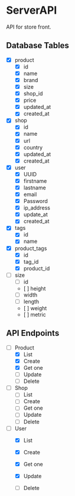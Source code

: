 # ServerAPI
API for store front.

## Database Tables
* [X] product
    * [X] id
    * [X] name
    * [X] brand
    * [X] size
    * [X] shop_id
    * [X] price
    * [X] updated_at
    * [X] created_at
* [X] shop
    * [X] id
    * [X] name
    * [X] url
    * [X] country
    * [X] updated_at
    * [X] created_at
* [X] user
    * [X] UUID
    * [X] firstname
    * [X] lastname
    * [X] email
    * [X] Password
    * [X] ip_address
    * [X] update_at
    * [X] created_at
* [X] tags
    * [X] id
    * [X] name
* [X] product_tags
    * [X] id
    * [X] tag_id
    * [X] product_id
* [ ] size
    * [ ] id
    * [ ] height
    * [ ] width
    * [ ] length
    * [ ] weight
    * [ ] metric

## API Endpoints
* [ ] Product
    * [X] List
    * [X] Create
    * [X] Get one
    * [ ] Update
    * [ ] Delete
* [ ] Shop
    * [ ] List
    * [ ] Create
    * [ ] Get one
    * [ ] Update
    * [ ] Delete
* [ ] User
    * [X] List
    * [X] Create
    * [X] Get one
    * [X] Update
    * [ ] Delete
    